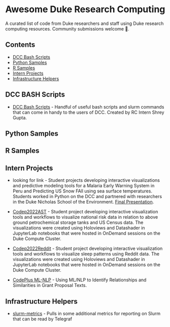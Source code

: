 # Awesome Duke Research Computing

A curated list of code from Duke researchers and staff using Duke research computing resources. Community submissions welcome 💙.

## Contents

- [DCC Bash Scripts](#dcc-bash-scripts)
- [Python Samples](#python-samples)
- [R Samples](#r-samples)
- [Intern Projects](#intern-projects)
- [Infrastructure Helpers](#infrastructure-helpers)

## DCC BASH Scripts

- [DCC Bash Scripts](https://gitlab.oit.duke.edu/rescomp/dcc-bash-scripts) - Handful of useful bash scripts and slurm commands that can come in handy to the users of DCC. Created by RC Intern Shrey Gupta.

## Python Samples

## R Samples

## Intern Projects

- looking for link - Student projects developing interactive visualizations and predictive modeling tools for a Malaria Early Warning System in Peru and Predicting US Snow FAll using sea surface temperatures. Students worked in Python on the DCC and partnered with researchers in the Duke Nicholas School of the Environment. [Final Presentation](https://www.youtube.com/watch?v=usYsK2Uqa18).

- [Codep2022AST](https://gitlab.oit.duke.edu/rescomp/codep2022AST) - Student project developing interactive visualization tools and workflows to visualize national risk data in relation to above ground petrochemical storage tanks and US Census data. The visualizations were created using Holoviews and Datashader in JupyterLab notebooks that were hosted in OnDemand sessions on the Duke Compute Cluster.

- [Codep2022Reddit](https://gitlab.oit.duke.edu/rescomp/codep2022Reddit) - Student project developing interactive visualization tools and workflows to visualize sleep patterns using Reddit data. The visualizations were created using Holoviews and Datashader in JupyterLab notebooks that were hosted in OnDemand sessions on the Duke Compute Cluster.

- [CodePlus ML-NLP](https://gitlab.oit.duke.edu/code-plus-ml-nlp/codeplus-final) - Using ML/NLP to Identify Relationships and Similarities in Grant Proposal Texts.

## Infrastructure Helpers

- [slurm-metrics](https://github.com/DukeRC/slurm-metrics) - Pulls in some additional metrics for reporting on Slurm that can be read by Telegraf
